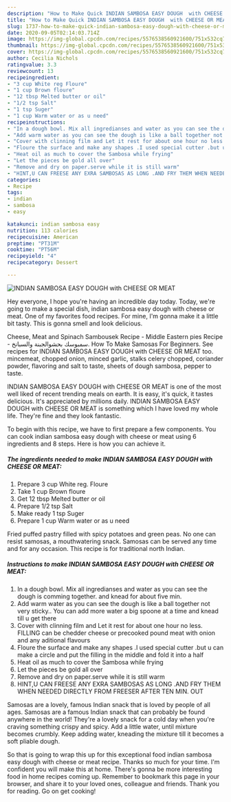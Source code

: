 ```yaml
---
description: "How to Make Quick INDIAN SAMBOSA EASY DOUGH  with CHEESE OR MEAT"
title: "How to Make Quick INDIAN SAMBOSA EASY DOUGH  with CHEESE OR MEAT"
slug: 1737-how-to-make-quick-indian-sambosa-easy-dough-with-cheese-or-meat
date: 2020-09-05T02:14:03.714Z
image: https://img-global.cpcdn.com/recipes/5576538560921600/751x532cq70/indian-sambosa-easy-dough-with-cheese-or-meat-recipe-main-photo.jpg
thumbnail: https://img-global.cpcdn.com/recipes/5576538560921600/751x532cq70/indian-sambosa-easy-dough-with-cheese-or-meat-recipe-main-photo.jpg
cover: https://img-global.cpcdn.com/recipes/5576538560921600/751x532cq70/indian-sambosa-easy-dough-with-cheese-or-meat-recipe-main-photo.jpg
author: Cecilia Nichols
ratingvalue: 3.3
reviewcount: 13
recipeingredient:
- "3 cup White reg Floure"
- "1 cup Brown floure"
- "12 tbsp Melted butter or oil"
- "1/2 tsp Salt"
- "1 tsp Suger"
- "1 cup Warm water or as u need"
recipeinstructions:
- "In a dough bowl. Mix all ingredianses and water as you can see the dough is comming together. and knead for about five min."
- "Add warm water as you can see the dough is like a ball together not very sticky.. You can add more water a big spoone at a time and knead till u get there"
- "Cover with clinning film and Let it rest for about one hour no less. FILLING can be chedder cheese or precooked pound meat with onion and any aditional flavours"
- "Floure the surface and make any shapes .I used special cutter .but u can make a circle and put the filling in the middle and fold it into a half"
- "Heat oil as much to cover the Sambosa while frying"
- "Let the pieces be gold all over"
- "Remove and dry on paper.serve while it is still warm"
- "HINT,U CAN FREESE ANY EXRA SAMBOSAS AS LONG .AND FRY THEM WHEN NEEDED DIRECTLY FROM FREESER AFTER TEN MIN. OUT"
categories:
- Recipe
tags:
- indian
- sambosa
- easy

katakunci: indian sambosa easy 
nutrition: 113 calories
recipecuisine: American
preptime: "PT31M"
cooktime: "PT56M"
recipeyield: "4"
recipecategory: Dessert

---
```



![INDIAN SAMBOSA EASY DOUGH  with CHEESE OR MEAT](https://img-global.cpcdn.com/recipes/5576538560921600/751x532cq70/indian-sambosa-easy-dough-with-cheese-or-meat-recipe-main-photo.jpg)

Hey everyone, I hope you're having an incredible day today. Today, we're going to make a special dish, indian sambosa easy dough  with cheese or meat. One of my favorites food recipes. For mine, I'm gonna make it a little bit tasty. This is gonna smell and look delicious.

Cheese, Meat and Spinach Sambousek Recipe - Middle Eastern pies Recipe - سمبوسك بحشوالجبنة والسبانخ. How To Make Samosas For Beginners. See recipes for INDIAN SAMBOSA EASY DOUGH with CHEESE OR MEAT too. mincemeat, chopped onion, minced garlic, stalks celery chopped, coriander powder, flavoring and salt to taste, sheets of dough sambosa, pepper to taste.

INDIAN SAMBOSA EASY DOUGH  with CHEESE OR MEAT is one of the most well liked of recent trending meals on earth. It is easy, it's quick, it tastes delicious. It's appreciated by millions daily. INDIAN SAMBOSA EASY DOUGH  with CHEESE OR MEAT is something which I have loved my whole life. They're fine and they look fantastic.


To begin with this recipe, we have to first prepare a few components. You can cook indian sambosa easy dough  with cheese or meat using 6 ingredients and 8 steps. Here is how you can achieve it.

<!--inarticleads1-->

##### The ingredients needed to make INDIAN SAMBOSA EASY DOUGH  with CHEESE OR MEAT:

1. Prepare 3 cup White reg. Floure
1. Take 1 cup Brown floure
1. Get 12 tbsp Melted butter or oil
1. Prepare 1/2 tsp Salt
1. Make ready 1 tsp Suger
1. Prepare 1 cup Warm water or as u need


Fried puffed pastry filled with spicy potatoes and green peas. No one can resist samosas, a mouthwatering snack. Samosas can be served any time and for any occasion. This recipe is for traditional north Indian. 

<!--inarticleads2-->

##### Instructions to make INDIAN SAMBOSA EASY DOUGH  with CHEESE OR MEAT:

1. In a dough bowl. Mix all ingredianses and water as you can see the dough is comming together. and knead for about five min.
1. Add warm water as you can see the dough is like a ball together not very sticky.. You can add more water a big spoone at a time and knead till u get there
1. Cover with clinning film and Let it rest for about one hour no less. FILLING can be chedder cheese or precooked pound meat with onion and any aditional flavours
1. Floure the surface and make any shapes .I used special cutter .but u can make a circle and put the filling in the middle and fold it into a half
1. Heat oil as much to cover the Sambosa while frying
1. Let the pieces be gold all over
1. Remove and dry on paper.serve while it is still warm
1. HINT,U CAN FREESE ANY EXRA SAMBOSAS AS LONG .AND FRY THEM WHEN NEEDED DIRECTLY FROM FREESER AFTER TEN MIN. OUT


Samosas are a lovely, famous Indian snack that is loved by people of all ages. Samosas are a famous Indian snack that can probably be found anywhere in the world! They&#39;re a lovely snack for a cold day when you&#39;re craving something crispy and spicy. Add a little water, until mixture becomes crumbly. Keep adding water, kneading the mixture till it becomes a soft pliable dough. 

So that is going to wrap this up for this exceptional food indian sambosa easy dough  with cheese or meat recipe. Thanks so much for your time. I'm confident you will make this at home. There's gonna be more interesting food in home recipes coming up. Remember to bookmark this page in your browser, and share it to your loved ones, colleague and friends. Thank you for reading. Go on get cooking!
